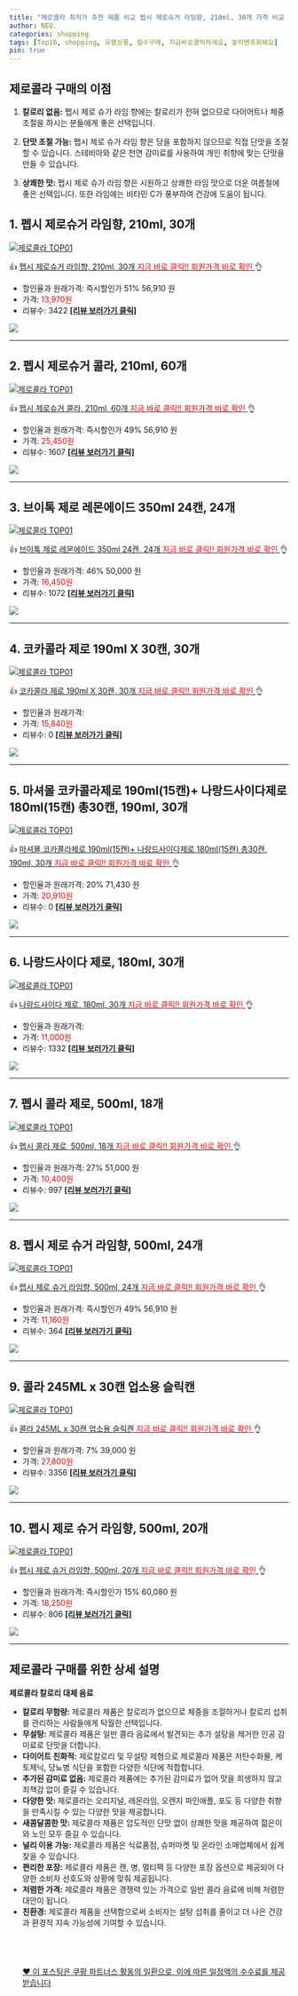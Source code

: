 ```yaml
---
title: "제로콜라 최저가 추천 제품 비교 펩시 제로슈거 라임향, 210ml, 30개 가격 비교 최저가장점"
author: NEO.
categories: shopping
tags: [Top10, shopping, 유행상품, 필수구매, 지금바로클릭하세요, 놓치면후회해요]
pin: true
---
```

## 제로콜라 구매의 이점
1. **칼로리 없음:** 펩시 제로 슈가 라임 향에는 칼로리가 전혀 없으므로 다이어트나 체중 조절을 하시는 분들에게 좋은 선택입니다.

2. **단맛 조절 가능:** 펩시 제로 슈가 라임 향은 당을 포함하지 않으므로 직접 단맛을 조절할 수 있습니다. 스테비아와 같은 천연 감미료를 사용하여 개인 취향에 맞는 단맛을 만들 수 있습니다.

3. **상쾌한 맛:** 펩시 제로 슈가 라임 향은 시원하고 상쾌한 라임 맛으로 더운 여름철에 좋은 선택입니다. 또한 라임에는 비타민 C가 풍부하여 건강에 도움이 됩니다.

   

## 1. 펩시 제로슈거 라임향, 210ml, 30개

[![제로콜라 TOP01](https://thumbnail7.coupangcdn.com/thumbnails/remote/490x490ex/image/retail/images/4531737075286286-6462a485-4800-404a-9a37-b4587e24e0c9.jpg)](https://link.coupang.com/re/AFFSDP?lptag=AF3617701&subid=GithubCoopas&pageKey=5071892418&traceid=V0-153&itemId=18296977677&vendorItemId=74157319832)


👍 [펩시 제로슈거 라임향, 210ml, 30개 <font color=red> 지금 바로 클릭!! 회원가격 바로 확인 </font> ](https://link.coupang.com/re/AFFSDP?lptag=AF3617701&subid=GithubCoopas&pageKey=5071892418&traceid=V0-153&itemId=18296977677&vendorItemId=74157319832) 👌 


- 할인율과 원래가격: 즉시할인가 51%  56,910   원
- 가격: <span style='color:red'>13,970원</span>
- 리뷰수: 3422  [**[리뷰 보러가기 클릭]**](https://link.coupang.com/re/AFFSDP?lptag=AF3617701&subid=GithubCoopas&pageKey=5071892418&traceid=V0-153&itemId=18296977677&vendorItemId=74157319832)

[![](/discount_price.png)](https://link.coupang.com/re/AFFSDP?lptag=AF3617701&subid=GithubCoopas&pageKey=5071892418&traceid=V0-153&itemId=18296977677&vendorItemId=74157319832)

---


   

## 2. 펩시 제로슈거 콜라, 210ml, 60개

[![제로콜라 TOP01](https://thumbnail9.coupangcdn.com/thumbnails/remote/490x490ex/image/retail/images/7804750912060081-514b3aa0-bba6-4519-a5f3-0abb11755c7e.jpg)](https://link.coupang.com/re/AFFSDP?lptag=AF3617701&subid=GithubCoopas&pageKey=5071892418&traceid=V0-153&itemId=18409638956&vendorItemId=84639390218)


👍 [펩시 제로슈거 콜라, 210ml, 60개 <font color=red> 지금 바로 클릭!! 회원가격 바로 확인 </font> ](https://link.coupang.com/re/AFFSDP?lptag=AF3617701&subid=GithubCoopas&pageKey=5071892418&traceid=V0-153&itemId=18409638956&vendorItemId=84639390218) 👌 


- 할인율과 원래가격: 즉시할인가 49%  56,910   원
- 가격: <span style='color:red'>25,450원</span>
- 리뷰수: 1607  [**[리뷰 보러가기 클릭]**](https://link.coupang.com/re/AFFSDP?lptag=AF3617701&subid=GithubCoopas&pageKey=5071892418&traceid=V0-153&itemId=18409638956&vendorItemId=84639390218)

[![](/discount_price.png)](https://link.coupang.com/re/AFFSDP?lptag=AF3617701&subid=GithubCoopas&pageKey=5071892418&traceid=V0-153&itemId=18409638956&vendorItemId=84639390218)

---


   

## 3. 브이톡 제로 레몬에이드 350ml 24캔, 24개

[![제로콜라 TOP01](https://thumbnail8.coupangcdn.com/thumbnails/remote/490x490ex/image/vendor_inventory/c03d/a2f2749aec85a5c04ce48a24297d9302b22c8330abb3da52992df8adeba6.jpg)](https://link.coupang.com/re/AFFSDP?lptag=AF3617701&subid=GithubCoopas&pageKey=7749091649&traceid=V0-153&itemId=12556573058&vendorItemId=83002087698)


👍 [브이톡 제로 레몬에이드 350ml 24캔, 24개 <font color=red> 지금 바로 클릭!! 회원가격 바로 확인 </font> ](https://link.coupang.com/re/AFFSDP?lptag=AF3617701&subid=GithubCoopas&pageKey=7749091649&traceid=V0-153&itemId=12556573058&vendorItemId=83002087698) 👌 


- 할인율과 원래가격: 46%  50,000   원
- 가격: <span style='color:red'>16,450원</span>
- 리뷰수: 1072  [**[리뷰 보러가기 클릭]**](https://link.coupang.com/re/AFFSDP?lptag=AF3617701&subid=GithubCoopas&pageKey=7749091649&traceid=V0-153&itemId=12556573058&vendorItemId=83002087698)

[![](/discount_price.png)](https://link.coupang.com/re/AFFSDP?lptag=AF3617701&subid=GithubCoopas&pageKey=7749091649&traceid=V0-153&itemId=12556573058&vendorItemId=83002087698)

---


   

## 4. 코카콜라 제로 190ml X 30캔, 30개

[![제로콜라 TOP01](https://thumbnail7.coupangcdn.com/thumbnails/remote/490x490ex/image/vendor_inventory/e746/79329dfe385d4af8a0111f0100b13c8de8b6f6af2660cfebf3bf3abf227f.png)](https://link.coupang.com/re/AFFSDP?lptag=AF3617701&subid=GithubCoopas&pageKey=2317120030&traceid=V0-153&itemId=17320120732&vendorItemId=75705641854)


👍 [코카콜라 제로 190ml X 30캔, 30개 <font color=red> 지금 바로 클릭!! 회원가격 바로 확인 </font> ](https://link.coupang.com/re/AFFSDP?lptag=AF3617701&subid=GithubCoopas&pageKey=2317120030&traceid=V0-153&itemId=17320120732&vendorItemId=75705641854) 👌 


- 할인율과 원래가격: 
- 가격: <span style='color:red'>15,840원</span>
- 리뷰수: 0  [**[리뷰 보러가기 클릭]**](https://link.coupang.com/re/AFFSDP?lptag=AF3617701&subid=GithubCoopas&pageKey=2317120030&traceid=V0-153&itemId=17320120732&vendorItemId=75705641854)

[![](/discount_price.png)](https://link.coupang.com/re/AFFSDP?lptag=AF3617701&subid=GithubCoopas&pageKey=2317120030&traceid=V0-153&itemId=17320120732&vendorItemId=75705641854)

---


   

## 5. 마셔몰 코카콜라제로 190ml(15캔)+ 나랑드사이다제로 180ml(15캔) 총30캔, 190ml, 30개

[![제로콜라 TOP01](https://thumbnail7.coupangcdn.com/thumbnails/remote/490x490ex/image/vendor_inventory/5437/f4532bde0992f8ade8d82e33d3bf10a984e29abf18b7b4055fc26d9ff361.jpg)](https://link.coupang.com/re/AFFSDP?lptag=AF3617701&subid=GithubCoopas&pageKey=7462707353&traceid=V0-153&itemId=20091530790&vendorItemId=87186886229)


👍 [마셔몰 코카콜라제로 190ml(15캔)+ 나랑드사이다제로 180ml(15캔) 총30캔, 190ml, 30개 <font color=red> 지금 바로 클릭!! 회원가격 바로 확인 </font> ](https://link.coupang.com/re/AFFSDP?lptag=AF3617701&subid=GithubCoopas&pageKey=7462707353&traceid=V0-153&itemId=20091530790&vendorItemId=87186886229) 👌 


- 할인율과 원래가격: 20%  71,430   원
- 가격: <span style='color:red'>20,910원</span>
- 리뷰수: 0  [**[리뷰 보러가기 클릭]**](https://link.coupang.com/re/AFFSDP?lptag=AF3617701&subid=GithubCoopas&pageKey=7462707353&traceid=V0-153&itemId=20091530790&vendorItemId=87186886229)

[![](/discount_price.png)](https://link.coupang.com/re/AFFSDP?lptag=AF3617701&subid=GithubCoopas&pageKey=7462707353&traceid=V0-153&itemId=20091530790&vendorItemId=87186886229)

---


   

## 6. 나랑드사이다 제로, 180ml, 30개

[![제로콜라 TOP01](https://thumbnail9.coupangcdn.com/thumbnails/remote/490x490ex/image/vendor_inventory/462d/2ac737d9d36588873d486702faa6a86b4bbb7e81c1f5d85de6137ad64f81.jpg)](https://link.coupang.com/re/AFFSDP?lptag=AF3617701&subid=GithubCoopas&pageKey=2510991&traceid=V0-153&itemId=18670942613&vendorItemId=5403974281)


👍 [나랑드사이다 제로, 180ml, 30개 <font color=red> 지금 바로 클릭!! 회원가격 바로 확인 </font> ](https://link.coupang.com/re/AFFSDP?lptag=AF3617701&subid=GithubCoopas&pageKey=2510991&traceid=V0-153&itemId=18670942613&vendorItemId=5403974281) 👌 


- 할인율과 원래가격: 
- 가격: <span style='color:red'>11,000원</span>
- 리뷰수: 1332  [**[리뷰 보러가기 클릭]**](https://link.coupang.com/re/AFFSDP?lptag=AF3617701&subid=GithubCoopas&pageKey=2510991&traceid=V0-153&itemId=18670942613&vendorItemId=5403974281)

[![](/discount_price.png)](https://link.coupang.com/re/AFFSDP?lptag=AF3617701&subid=GithubCoopas&pageKey=2510991&traceid=V0-153&itemId=18670942613&vendorItemId=5403974281)

---


   

## 7. 펩시 콜라 제로, 500ml, 18개

[![제로콜라 TOP01](https://thumbnail7.coupangcdn.com/thumbnails/remote/490x490ex/image/vendor_inventory/e4f5/36044b7d7c8edb66e518dd6a008e6bf2db478eeff978b86b5169453d0bd9.jpg)](https://link.coupang.com/re/AFFSDP?lptag=AF3617701&subid=GithubCoopas&pageKey=5205933714&traceid=V0-153&itemId=13580816408&vendorItemId=80834075748)


👍 [펩시 콜라 제로, 500ml, 18개 <font color=red> 지금 바로 클릭!! 회원가격 바로 확인 </font> ](https://link.coupang.com/re/AFFSDP?lptag=AF3617701&subid=GithubCoopas&pageKey=5205933714&traceid=V0-153&itemId=13580816408&vendorItemId=80834075748) 👌 


- 할인율과 원래가격: 27%  51,000   원
- 가격: <span style='color:red'>10,400원</span>
- 리뷰수: 997  [**[리뷰 보러가기 클릭]**](https://link.coupang.com/re/AFFSDP?lptag=AF3617701&subid=GithubCoopas&pageKey=5205933714&traceid=V0-153&itemId=13580816408&vendorItemId=80834075748)

[![](/discount_price.png)](https://link.coupang.com/re/AFFSDP?lptag=AF3617701&subid=GithubCoopas&pageKey=5205933714&traceid=V0-153&itemId=13580816408&vendorItemId=80834075748)

---


   

## 8. 펩시 제로 슈거 라임향, 500ml, 24개

[![제로콜라 TOP01](https://thumbnail6.coupangcdn.com/thumbnails/remote/490x490ex/image/vendor_inventory/dec8/adf39b000170a11095324215176466ec5b75da9a4741f5caa1bb4a62e439.jpg)](https://link.coupang.com/re/AFFSDP?lptag=AF3617701&subid=GithubCoopas&pageKey=5205933714&traceid=V0-153&itemId=17910002825&vendorItemId=83624350293)


👍 [펩시 제로 슈거 라임향, 500ml, 24개 <font color=red> 지금 바로 클릭!! 회원가격 바로 확인 </font> ](https://link.coupang.com/re/AFFSDP?lptag=AF3617701&subid=GithubCoopas&pageKey=5205933714&traceid=V0-153&itemId=17910002825&vendorItemId=83624350293) 👌 


- 할인율과 원래가격: 즉시할인가 49%  56,910   원
- 가격: <span style='color:red'>11,160원</span>
- 리뷰수: 364  [**[리뷰 보러가기 클릭]**](https://link.coupang.com/re/AFFSDP?lptag=AF3617701&subid=GithubCoopas&pageKey=5205933714&traceid=V0-153&itemId=17910002825&vendorItemId=83624350293)

[![](/discount_price.png)](https://link.coupang.com/re/AFFSDP?lptag=AF3617701&subid=GithubCoopas&pageKey=5205933714&traceid=V0-153&itemId=17910002825&vendorItemId=83624350293)

---


   

## 9. 콜라 245ML x 30캔 업소용 슬릭캔

[![제로콜라 TOP01](https://thumbnail7.coupangcdn.com/thumbnails/remote/490x490ex/image/vendor_inventory/49f3/feafd0fbf04dbda55c53388b4e081ff94793941816c242c52f3c2f2c6770.jpg)](https://link.coupang.com/re/AFFSDP?lptag=AF3617701&subid=GithubCoopas&pageKey=7290708978&traceid=V0-153&itemId=18633484483&vendorItemId=87464257683)


👍 [콜라 245ML x 30캔 업소용 슬릭캔 <font color=red> 지금 바로 클릭!! 회원가격 바로 확인 </font> ](https://link.coupang.com/re/AFFSDP?lptag=AF3617701&subid=GithubCoopas&pageKey=7290708978&traceid=V0-153&itemId=18633484483&vendorItemId=87464257683) 👌 


- 할인율과 원래가격: 7%  39,000   원
- 가격: <span style='color:red'>27,800원</span>
- 리뷰수: 3356  [**[리뷰 보러가기 클릭]**](https://link.coupang.com/re/AFFSDP?lptag=AF3617701&subid=GithubCoopas&pageKey=7290708978&traceid=V0-153&itemId=18633484483&vendorItemId=87464257683)

[![](/discount_price.png)](https://link.coupang.com/re/AFFSDP?lptag=AF3617701&subid=GithubCoopas&pageKey=7290708978&traceid=V0-153&itemId=18633484483&vendorItemId=87464257683)

---


   

## 10. 펩시 제로 슈거 라임향, 500ml, 20개

[![제로콜라 TOP01](https://thumbnail6.coupangcdn.com/thumbnails/remote/490x490ex/image/retail/images/3579306233945493-e14b435e-ccd3-4633-a152-6faad0e12a4b.jpg)](https://link.coupang.com/re/AFFSDP?lptag=AF3617701&subid=GithubCoopas&pageKey=7038409723&traceid=V0-153&itemId=10208840756&vendorItemId=77491323863)


👍 [펩시 제로 슈거 라임향, 500ml, 20개 <font color=red> 지금 바로 클릭!! 회원가격 바로 확인 </font> ](https://link.coupang.com/re/AFFSDP?lptag=AF3617701&subid=GithubCoopas&pageKey=7038409723&traceid=V0-153&itemId=10208840756&vendorItemId=77491323863) 👌 


- 할인율과 원래가격: 즉시할인가 15%  60,080   원
- 가격: <span style='color:red'>18,250원</span>
- 리뷰수: 806  [**[리뷰 보러가기 클릭]**](https://link.coupang.com/re/AFFSDP?lptag=AF3617701&subid=GithubCoopas&pageKey=7038409723&traceid=V0-153&itemId=10208840756&vendorItemId=77491323863)

[![](/discount_price.png)](https://link.coupang.com/re/AFFSDP?lptag=AF3617701&subid=GithubCoopas&pageKey=7038409723&traceid=V0-153&itemId=10208840756&vendorItemId=77491323863)

---
## 제로콜라 구매를 위한 상세 설명
**제로콜라 칼로리 대체 음료**

* **칼로리 무함량:** 제로콜라 제품은 칼로리가 없으므로 체중을 조절하거나 칼로리 섭취를 관리하는 사람들에게 탁월한 선택입니다.
* **무설탕:** 제로콜라 제품은 일반 콜라 음료에서 발견되는 추가 설탕을 제거한 인공 감미료로 단맛을 더합니다.
* **다이어트 친화적:** 제로칼로리 및 무설탕 제형으로 제로콜라 제품은 저탄수화물, 케토제닉, 당뇨병 식단을 포함한 다양한 식단에 적합합니다.
* **추가된 감미료 없음:** 제로콜라 제품에는 추가된 감미료가 없어 맛을 희생하지 않고 죄책감 없이 즐길 수 있습니다.
* **다양한 맛:** 제로콜라는 오리지널, 레몬라임, 오렌지 파인애플, 포도 등 다양한 취향을 만족시킬 수 있는 다양한 맛을 제공합니다.
* **새콤달콤한 맛:** 제로콜라 제품은 압도적인 단맛 없이 상쾌한 맛을 제공하여 젊은이와 노인 모두 즐길 수 있습니다.
* **널리 이용 가능:** 제로콜라 제품은 식료품점, 슈퍼마켓 및 온라인 소매업체에서 쉽게 찾을 수 있습니다.
* **편리한 포장:** 제로콜라 제품은 캔, 병, 멀티팩 등 다양한 포장 옵션으로 제공되어 다양한 소비자 선호도와 상황에 맞춰 제공됩니다.
* **저렴한 가격:** 제로콜라 제품은 경쟁력 있는 가격으로 일반 콜라 음료에 비해 저렴한 대안이 됩니다.
* **친환경:** 제로콜라 제품을 선택함으로써 소비자는 설탕 섭취를 줄이고 더 나은 건강과 환경적 지속 가능성에 기여할 수 있습니다.<br><br><br><br><br> [ ❤  이 포스팅은 쿠팡 파트너스 활동의 일환으로, 이에 따른 일정액의 수수료를 제공받습니다](https://link.coupang.com/a/bcEFyh)